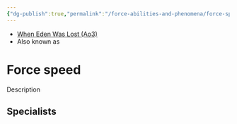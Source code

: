 ```yaml
---
{"dg-publish":true,"permalink":"/force-abilities-and-phenomena/force-speed/","tags":["light dark universal","control sense alter","forcepower"]}
---
```


- [When Eden Was Lost (Ao3)](https://archiveofourown.org/works/19334440/chapters/45992584)
- Also known as 

# Force speed
Description

**Specialists**
- 